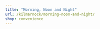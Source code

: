 ```yaml
---
title: "Morning, Noon and Night"
url: /kilmarnock/morning-noon-and-night/
shop: convenience
---
```

